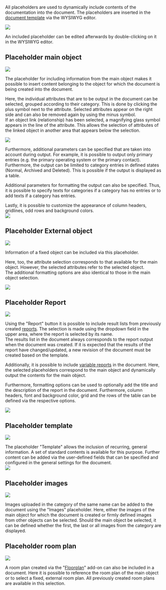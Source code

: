 All placeholders are used to dynamically include contents of the documentation into the document. The placeholders are inserted in the [document template](/display/en/Document+templates) via the WYSIWYG editor.

![](https://kb.i-doit.com/download/attachments/97288934/wysiwyg_07.png?version=2&modificationDate=1617200115005&api=v2)

An included placeholder can be edited afterwards by double-clicking on it in the WYSIWYG editor.

Placeholder main object
-----------------------

![](/download/attachments/113476006/image2021-12-30_8-24-48.png?version=1&modificationDate=1640849679009&api=v2)

The placeholder for including information from the main object makes it possible to insert content belonging to the object for which the document is being created into the document.

Here, the individual attributes that are to be output in the document can be selected, grouped according to their category. This is done by clicking the plus symbol next to the attribute. Selected attributes appear on the right side and can also be removed again by using the minus symbol.  
If an object link (relationship) has been selected, a magnifying glass symbol appears in the line of the attribute. This allows the selection of attributes of the linked object in another area that appears below the selection.

![](/download/attachments/113476006/image2021-12-30_8-25-53.png?version=1&modificationDate=1640849678994&api=v2&effects=drop-shadow)

Furthermore, additional parameters can be specified that are taken into account during output. For example, it is possible to output only primary entries (e.g. the primary operating system or the primary contact). Furthermore, the output can be limited to category entries in defined states (Normal, Archived and Deleted). This is possible if the output is displayed as a table.

Additional parameters for formatting the output can also be specified. Thus, it is possible to specify texts for categories if a category has no entries or to add texts if a category has entries.

Lastly, it is possible to customize the appearance of column headers, gridlines, odd rows and background colors.  
![](/download/attachments/113476006/image2021-12-30_8-26-28.png?version=1&modificationDate=1640849678982&api=v2&effects=drop-shadow)

Placeholder External object
---------------------------

![](/download/attachments/113476006/image2021-12-30_8-27-7.png?version=1&modificationDate=1640849678971&api=v2)

Information of a fixed object can be included via this placeholder.

Here, too, the attribute selection corresponds to that available for the main object. However, the selected attributes refer to the selected object.  
The additional formatting options are also identical to those in the main object selection.

![](/download/attachments/113476006/image2021-12-30_8-26-28.png?version=1&modificationDate=1640849678982&api=v2&effects=drop-shadow)

Placeholder Report
------------------

![](/download/attachments/113476006/image2021-12-30_8-28-38.png?version=1&modificationDate=1640849678961&api=v2)

Using the "Report" button it is possible to include result lists from previously created [reports](/display/en/Report+Manager). The selection is made using the dropdown field in the upper area, where the report is selected by its name.  
The results list in the document always corresponds to the report output when the document was created. If it is expected that the results of the report have changed/updated, a new revision of the document must be created based on the template.

Additionally, it is possible to include [variable reports](/display/en/Variable+Reports) in the document. Here, the selected placeholders correspond to the main object and dynamically output the contents for the main object.

Furthermore, formatting options can be used to optionally add the title and the description of the report in the document. Furthermore, column headers, font and background color, grid and the rows of the table can be defined via the respective options.

![](/download/attachments/113476006/image2021-12-30_8-29-35.png?version=1&modificationDate=1640849678951&api=v2&effects=drop-shadow)

Placeholder template
--------------------

![](/download/attachments/113476006/image2021-12-30_8-30-29.png?version=1&modificationDate=1640849678941&api=v2)

The placeholder "Template" allows the inclusion of recurring, general information. A set of standard contents is available for this purpose. Further content can be added via the user-defined fields that can be specified and configured in the general settings for the document.  
![](/download/attachments/113476006/image2021-12-30_8-31-56.png?version=1&modificationDate=1640849678928&api=v2&effects=drop-shadow)

Placeholder images
------------------

![](/download/attachments/113476006/image2021-12-30_8-33-45.png?version=1&modificationDate=1640849678917&api=v2)

Images uploaded in the category of the same name can be added to the document using the "Images" placeholder. Here, either the images of the main object for which the document is created or firmly defined images from other objects can be selected. Should the main object be selected, it can be defined whether the first, the last or all images from the category are displayed.

Placeholder room plan
---------------------

![](/download/attachments/113476006/image2021-12-30_8-34-15.png?version=1&modificationDate=1640849678902&api=v2)

A room plan created via the "[Floorplan](/display/en/Floorplan)" add-on can also be included in a document. Here it is possible to reference the room plan of the main object or to select a fixed, external room plan. All previously created room plans are available in this selection.